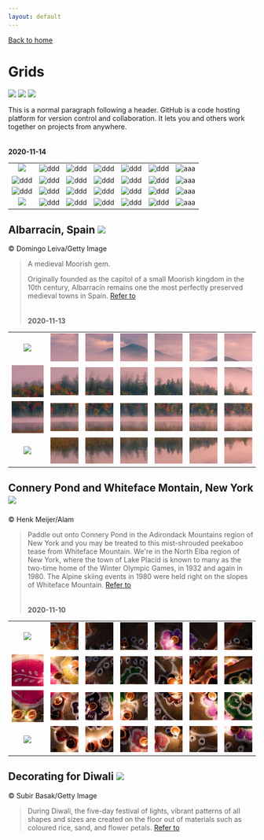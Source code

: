 ```yaml
---
layout: default
---
```


[Back to home](./)

# Grids

![](https://img.shields.io/badge/steps-25838-green) ![](https://img.shields.io/badge/pushups-300-green) ![](https://img.shields.io/badge/fasting-26-green)

This is a normal paragraph following a header. GitHub is a code hosting platform for version control and collaboration. It lets you and others work together on projects from anywhere.
\
\
\
**2020-11-14**

| | | | | | | |
|:-:|:-:|:-:|:-:|:-:|:-:|:-:|
|![](assets/img/grids/placeholders/ph_eeeeee_114.jpg)|![ddd](assets/img/grids/Albarracín_201104/27.jpg)|![ddd](assets/img/grids/Albarracín_201104/26.jpg)|![ddd](assets/img/grids/Albarracín_201104/25.jpg)|![ddd](assets/img/grids/Albarracín_201104/24.jpg)|![ddd](assets/img/grids/Albarracín_201104/23.jpg)|![aaa](assets/img/grids/Albarracín_201104/22.jpg)|
|![ddd](assets/img/grids/Albarracín_201104/21.jpg)|![ddd](assets/img/grids/Albarracín_201104/20.jpg)|![ddd](assets/img/grids/Albarracín_201104/19.jpg)|![ddd](assets/img/grids/Albarracín_201104/18.jpg)|![ddd](assets/img/grids/Albarracín_201104/17.jpg)|![ddd](assets/img/grids/Albarracín_201104/16.jpg)|![aaa](assets/img/grids/Albarracín_201104/15.jpg)|
|![ddd](assets/img/grids/Albarracín_201104/14.jpg)|![ddd](assets/img/grids/Albarracín_201104/13.jpg)|![ddd](assets/img/grids/Albarracín_201104/12.jpg)|![ddd](assets/img/grids/Albarracín_201104/11.jpg)|![ddd](assets/img/grids/Albarracín_201104/10.jpg)|![ddd](assets/img/grids/Albarracín_201104/9.jpg)|![aaa](assets/img/grids/Albarracín_201104/8.jpg)|
|![](assets/img/grids/placeholders/ph_eeeeee_114.jpg)|![ddd](assets/img/grids/Albarracín_201104/6.jpg)|![ddd](assets/img/grids/Albarracín_201104/5.jpg)|![ddd](assets/img/grids/Albarracín_201104/4.jpg)|![ddd](assets/img/grids/Albarracín_201104/3.jpg)|![ddd](assets/img/grids/Albarracín_201104/2.jpg)|![aaa](assets/img/grids/Albarracín_201104/1.jpg)|


## Albarracín, Spain ![](https://img.shields.io/badge/steps-gray)
© Domingo Leiva/Getty Image
>A medieval Moorish gem.
>
>Originally founded as the capitol of a small Moorish kingdom in the 10th century, Albarracín remains one the most perfectly preserved medieval towns in Spain.
>[Refer to](https://peapix.com/bing/32944)
\
\
\
**2020-11-13**

| | | | | | | |
|:-:|:-:|:-:|:-:|:-:|:-:|:-:|
|![](assets/img/grids/placeholders/ph_eeeeee_114.jpg)|![ddd](assets/img/grids/ConneryPond_201114/27.jpg)|![ddd](assets/img/grids/ConneryPond_201114/26.jpg)|![ddd](assets/img/grids/ConneryPond_201114/25.jpg)|![ddd](assets/img/grids/ConneryPond_201114/24.jpg)|![ddd](assets/img/grids/ConneryPond_201114/23.jpg)|![aaa](assets/img/grids/ConneryPond_201114/22.jpg)|
|![ddd](assets/img/grids/ConneryPond_201114/21.jpg)|![ddd](assets/img/grids/ConneryPond_201114/20.jpg)|![ddd](assets/img/grids/ConneryPond_201114/19.jpg)|![ddd](assets/img/grids/ConneryPond_201114/18.jpg)|![ddd](assets/img/grids/ConneryPond_201114/17.jpg)|![ddd](assets/img/grids/ConneryPond_201114/16.jpg)|![aaa](assets/img/grids/ConneryPond_201114/15.jpg)|
|![ddd](assets/img/grids/ConneryPond_201114/14.jpg)|![ddd](assets/img/grids/ConneryPond_201114/13.jpg)|![ddd](assets/img/grids/ConneryPond_201114/12.jpg)|![ddd](assets/img/grids/ConneryPond_201114/11.jpg)|![ddd](assets/img/grids/ConneryPond_201114/10.jpg)|![ddd](assets/img/grids/ConneryPond_201114/9.jpg)|![aaa](assets/img/grids/ConneryPond_201114/8.jpg)|
|![](assets/img/grids/placeholders/ph_eeeeee_114.jpg)|![ddd](assets/img/grids/ConneryPond_201114/6.jpg)|![ddd](assets/img/grids/ConneryPond_201114/5.jpg)|![ddd](assets/img/grids/ConneryPond_201114/4.jpg)|![ddd](assets/img/grids/ConneryPond_201114/3.jpg)|![ddd](assets/img/grids/ConneryPond_201114/2.jpg)|![aaa](assets/img/grids/ConneryPond_201114/1.jpg)|


## Connery Pond and Whiteface Montain, New York ![](https://img.shields.io/badge/pushups-gray)
© Henk Meijer/Alam
>Paddle out onto Connery Pond in the Adirondack Mountains region of New York and you may be treated to this mist-shrouded peekaboo tease from Whiteface Mountain.
>We're in the North Elba region of New York, where the town of Lake Placid is known to many as the two-time home of the Winter Olympic Games, in 1932 and again in 1980. The Alpine skiing events in 1980 were held right on the slopes of Whiteface Mountain.
>[Refer to](https://peapix.com/bing/33016)
\
\
\
**2020-11-10**

| | | | | | | |
|:-:|:-:|:-:|:-:|:-:|:-:|:-:|
|![](assets/img/grids/placeholders/ph_eeeeee_114.jpg)|![ddd](assets/img/grids/DiwaliRangoli_201113/27.jpg)|![ddd](assets/img/grids/DiwaliRangoli_201113/26.jpg)|![ddd](assets/img/grids/DiwaliRangoli_201113/25.jpg)|![ddd](assets/img/grids/DiwaliRangoli_201113/24.jpg)|![ddd](assets/img/grids/DiwaliRangoli_201113/23.jpg)|![aaa](assets/img/grids/DiwaliRangoli_201113/22.jpg)|
|![ddd](assets/img/grids/DiwaliRangoli_201113/21.jpg)|![ddd](assets/img/grids/DiwaliRangoli_201113/20.jpg)|![ddd](assets/img/grids/DiwaliRangoli_201113/19.jpg)|![ddd](assets/img/grids/DiwaliRangoli_201113/18.jpg)|![ddd](assets/img/grids/DiwaliRangoli_201113/17.jpg)|![ddd](assets/img/grids/DiwaliRangoli_201113/16.jpg)|![aaa](assets/img/grids/DiwaliRangoli_201113/15.jpg)|
|![ddd](assets/img/grids/DiwaliRangoli_201113/14.jpg)|![ddd](assets/img/grids/DiwaliRangoli_201113/13.jpg)|![ddd](assets/img/grids/DiwaliRangoli_201113/12.jpg)|![ddd](assets/img/grids/DiwaliRangoli_201113/11.jpg)|![ddd](assets/img/grids/DiwaliRangoli_201113/10.jpg)|![ddd](assets/img/grids/DiwaliRangoli_201113/9.jpg)|![aaa](assets/img/grids/DiwaliRangoli_201113/8.jpg)|
|![](assets/img/grids/placeholders/ph_eeeeee_114.jpg)|![ddd](assets/img/grids/DiwaliRangoli_201113/6.jpg)|![ddd](assets/img/grids/DiwaliRangoli_201113/5.jpg)|![ddd](assets/img/grids/DiwaliRangoli_201113/4.jpg)|![ddd](assets/img/grids/DiwaliRangoli_201113/3.jpg)|![ddd](assets/img/grids/DiwaliRangoli_201113/2.jpg)|![aaa](assets/img/grids/DiwaliRangoli_201113/1.jpg)|


## Decorating for Diwali ![](https://img.shields.io/badge/fasting-gray)
© Subir Basak/Getty Image
>During Diwali, the five-day festival of lights, vibrant patterns of all shapes and sizes are created on the floor out of materials such as coloured rice, sand, and flower petals. 
>[Refer to](https://peapix.com/bing/33034)

